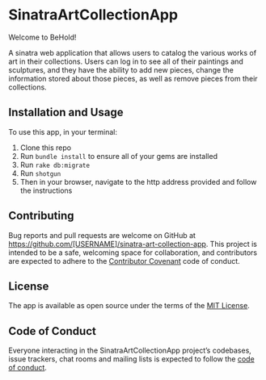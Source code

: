 # SinatraArtCollectionApp

Welcome to BeHold!

A sinatra web application that allows users to catalog the various works of art in their collections. Users can log in to see all of their paintings and sculptures, and they have the ability to add new pieces, change the information stored about those pieces, as well as remove pieces from their collections.

## Installation and Usage

To use this app, in your terminal:

  1. Clone this repo
  2. Run `bundle install` to ensure all of your gems are installed
  3. Run `rake db:migrate`
  4. Run `shotgun`
  5. Then in your browser, navigate to the http address provided and follow the instructions

## Contributing

Bug reports and pull requests are welcome on GitHub at https://github.com/[USERNAME]/sinatra-art-collection-app. This project is intended to be a safe, welcoming space for collaboration, and contributors are expected to adhere to the [Contributor Covenant](http://contributor-covenant.org) code of conduct.

## License

The app is available as open source under the terms of the [MIT License](https://opensource.org/licenses/MIT).

## Code of Conduct

Everyone interacting in the SinatraArtCollectionApp project’s codebases, issue trackers, chat rooms and mailing lists is expected to follow the [code of conduct](https://github.com/[USERNAME]/best_weekly_nyc_concerts_cli_gem/blob/master/CODE_OF_CONDUCT.md).
